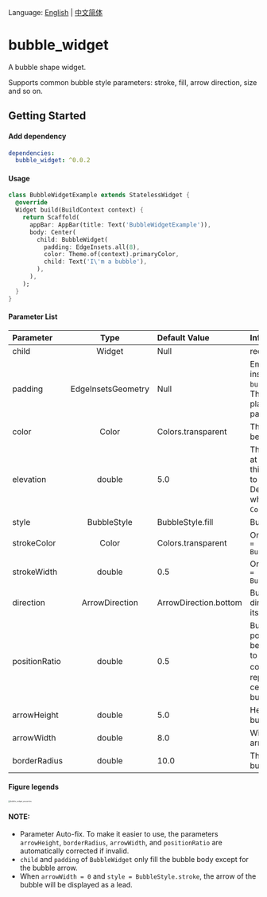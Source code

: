 Language: [English](README.md) | [中文简体](README-ZH.md)

# bubble_widget

A bubble shape widget.

Supports common bubble style parameters: stroke, fill, arrow direction, size and so on.

## Getting Started

#### Add dependency

```yaml
dependencies:
  bubble_widget: ^0.0.2
```

#### Usage

```dart
class BubbleWidgetExample extends StatelessWidget {
  @override
  Widget build(BuildContext context) {
    return Scaffold(
      appBar: AppBar(title: Text('BubbleWidgetExample')),
      body: Center(
        child: BubbleWidget(
          padding: EdgeInsets.all(8),
          color: Theme.of(context).primaryColor,
          child: Text('I\'m a bubble'),
        ),
      ),
    );
  }
}
```

#### Parameter List

| Parameter     |        Type        | Default Value         | Info                                                         |
| :------------ | :----------------: | :-------------------- | :----------------------------------------------------------- |
| child         |       Widget       | Null                  | required                                                     |
| padding       | EdgeInsetsGeometry | Null                  | Empty space to inscribe inside the `bubble content`. The`child` if any, is placed inside this padding. |
| color         |       Color        | Colors.transparent    | The color to paint behind the `child`                        |
| elevation     |       double       | 5.0                   | The z-coordinate at which to place this material relative to its parent. Default value is 0, when`color = Colors.transparent`. |
| style         |    BubbleStyle     | BubbleStyle.fill      | Bubble style                                                 |
| strokeColor   |       Color        | Colors.transparent    | Only valid on  `style = BubbleStyle.stroke`                  |
| strokeWidth   |       double       | 0.5                   | Only valid on  `style = BubbleStyle.stroke`                  |
| direction     |   ArrowDirection   | ArrowDirection.bottom | Bubble arrow's direction relative to itself                  |
| positionRatio |       double       | 0.5                   | Bubble arrow's position ratio, mast be `0.0~1.0`, relative to top-left `zero` coordinate，`0.5` represents the center of the bubble arrow edge |
| arrowHeight   |       double       | 5.0                   | Height of the bubble arrow                                   |
| arrowWidth    |       double       | 8.0                   | Width of the bubble arrow                                    |
| borderRadius  |       double       | 10.0                  | The corners of the bubble content                            |

#### Figure legends

<img src="https://raw.githubusercontent.com/peterlpt/bubble_widget/master/resources/bubble_widget_properties.png" alt="bubble_widget_properties" style="zoom: 25%;" />

#### NOTE:

* Parameter Auto-fix. To make it easier to use, the parameters `arrowHeight`, `borderRadius`, `arrowWidth`, and `positionRatio` are automatically corrected if invalid.
* `child` and `padding` of `BubbleWidget` only fill the bubble body except for the bubble arrow.
* When `arrowWidth = 0` and `style = BubbleStyle.stroke`, the arrow of the bubble will be displayed as a lead.

